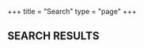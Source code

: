 +++
title = "Search"
type = "page"
+++
<div class="row" id="search-results">
<div class="col-xs-12 col-sm-12 col-md-12 col-lg-12">
<div class="box">
<h2>SEARCH RESULTS</h2>
</div>
</div>
</div>
